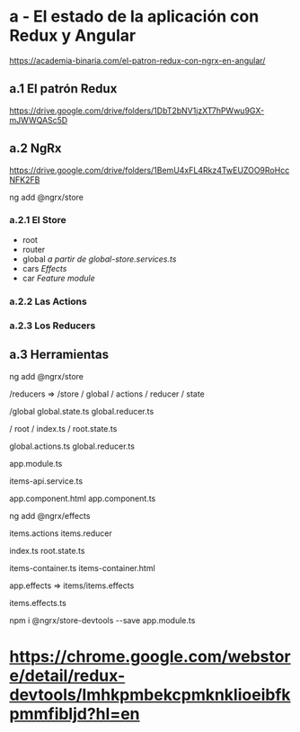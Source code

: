 # a - El estado de la aplicación con Redux y Angular

https://academia-binaria.com/el-patron-redux-con-ngrx-en-angular/

## a.1 El patrón Redux

https://drive.google.com/drive/folders/1DbT2bNV1jzXT7hPWwu9GX-mJWWQASc5D

## a.2 NgRx

https://drive.google.com/drive/folders/1BemU4xFL4Rkz4TwEUZOO9RoHccNFK2FB

ng add @ngrx/store

### a.2.1 El Store

- root
 - router
 - global *a partir de global-store.services.ts*
 - cars *Effects*
 - car *Feature module*


### a.2.2 Las Actions

### a.2.3 Los Reducers


## a.3 Herramientas
ng add @ngrx/store

/reducers => /store
 / global
  / actions
  / reducer
  / state

/global
global.state.ts
global.reducer.ts

/ root
 / index.ts
 / root.state.ts

global.actions.ts
global.reducer.ts

app.module.ts

items-api.service.ts

app.component.html
app.component.ts


ng add @ngrx/effects

items.actions
items.reducer

index.ts
root.state.ts

items-container.ts
items-container.html

app.effects => items/items.effects

items.effects.ts

npm i @ngrx/store-devtools --save
app.module.ts
# https://chrome.google.com/webstore/detail/redux-devtools/lmhkpmbekcpmknklioeibfkpmmfibljd?hl=en
